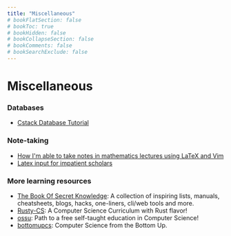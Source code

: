 ```yaml
---
title: "Miscellaneous"
# bookFlatSection: false
# bookToc: true
# bookHidden: false
# bookCollapseSection: false
# bookComments: false
# bookSearchExclude: false
---
```


# Miscellaneous

### Databases
- [Cstack Database Tutorial](https://cstack.github.io/db_tutorial/)

### Note-taking
- [How I'm able to take notes in mathematics lectures using LaTeX and Vim](https://castel.dev/post/lecture-notes-1/)
- [Latex input for impatient scholars](https://karthinks.com/software/latex-input-for-impatient-scholars/)

### More learning resources

- [The Book Of Secret Knowledge](https://github.com/trimstray/the-book-of-secret-knowledge): A collection of inspiring lists, manuals, cheatsheets, blogs, hacks, one-liners, cli/web tools and more.
- [Rusty-CS](https://github.com/AbdesamedBendjeddou/Rusty-CS): A Computer Science Curriculum with Rust flavor!
- [ossu](https://github.com/ossu/computer-science): Path to a free self-taught education in Computer Science!
- [bottomupcs](https://www.bottomupcs.com): Computer Science from the Bottom Up.
